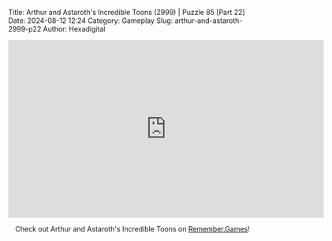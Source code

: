 Title: Arthur and Astaroth's Incredible Toons (2999) | Puzzle 85 [Part 22]
Date: 2024-08-12 12:24
Category: Gameplay
Slug: arthur-and-astaroth-2999-p22
Author: Hexadigital

<center><iframe src="https://www.youtube.com/embed/X3LWBJLdC8U?feature=oembed" allow="accelerometer; autoplay; encrypted-media; gyroscope; picture-in-picture" width="640" height="360" frameborder="0"></iframe>

Check out Arthur and Astaroth's Incredible Toons on [Remember.Games]()!</center>